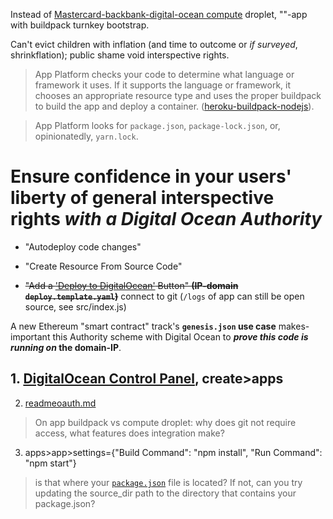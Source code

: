 Instead of [Mastercard-backbank-digital-ocean compute](https://github.com/NickCarducci/mastercard-backbank-digital-ocean) droplet, ""-app with buildpack turnkey bootstrap.

Can't evict children with inflation (and time to outcome or *if surveyed*, shrinkflation); public shame void interspective rights.

>App Platform checks your code to determine what language or framework it uses. If it supports the language or framework, it chooses an appropriate resource type and uses the proper buildpack to build the app and deploy a container. ([heroku-buildpack-nodejs](https://docs.digitalocean.com/products/app-platform/reference/buildpacks/nodejs/)).

>App Platform looks for `package.json`, `package-lock.json`, or, opinionatedly, `yarn.lock`.

# Ensure confidence in your users' liberty of general interspective rights *with a Digital Ocean Authority*

- "Autodeploy code changes"

- "Create Resource From Source Code"

- ~~"Add a ['Deploy to DigitalOcean'](https://github.com/NickCarducci/Nonce-Minter-Bot) Button" **(IP-domain `deploy.template.yaml`)**~~ connect to git (`/logs` of app can still be open source, see src/index.js)

A new Ethereum "smart contract" track's **`genesis.json` use case** makes-important this Authority scheme with Digital Ocean to ***prove this code is running on* the domain-IP**.

## 1. [DigitalOcean Control Panel](https://cloud.digitalocean.com/), create>apps

2. [readmeoauth.md](https://github.com/NickCarducci/mastercard-backbank-digital-ocean-app/readmeoauth.md)

> On app buildpack vs compute droplet: why does git not require access, what features does integration make?

3. apps>app>settings={"Build Command": "npm install", "Run Command": "npm start"}

> is that where your [`package.json`](https://www.digitalocean.com/community/questions/how-to-use-the-apps-build-command-for-static-site-resources) file is located? If not, can you try updating the source_dir path to the directory that contains your package.json?